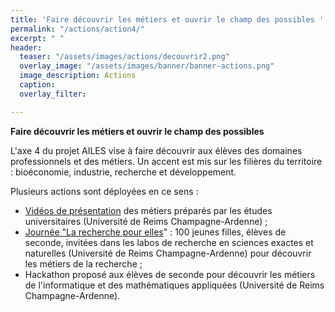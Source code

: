 ```yaml
---
title: 'Faire découvrir les métiers et ouvrir le champ des possibles '
permalink: "/actions/action4/"
excerpt: " "
header:
  teaser: "/assets/images/actions/decouvrir2.png"
  overlay_image: "/assets/images/banner/banner-actions.png"
  image_description: Actions
  caption: 
  overlay_filter: 

---
```

**Faire découvrir les métiers et ouvrir le champ des possibles**

L'axe 4 du projet AILES vise à faire découvrir aux élèves des domaines professionnels et des métiers. Un accent est mis sur les filières du territoire : bioéconomie, industrie, recherche et développement.

Plusieurs actions sont déployées en ce sens :

* [Vidéos de présentation](https://www.univ-reims.fr/orientation-et-insertion/transition-lycee-universite/avant-votre-rentree-a-l-urca/decouvrir-les-formations-de-l-urca/decouvrir-les-formations-de-l-urca,26177,43032.html) des métiers préparés par les études universitaires (Université de Reims Champagne-Ardenne) ;
* [Journée "La recherche pour elles](https://projetailes.com/posts/2023/une-journee-pour-decouvrir-les-metiers-de-la-recherche-a-l-universite/)" : 100 jeunes filles, élèves de seconde, invitées dans les labos de recherche en sciences exactes et naturelles (Université de Reims Champagne-Ardenne) pour découvrir les métiers de la recherche ;
* Hackathon proposé aux élèves de seconde pour découvrir les métiers de l'informatique et des mathématiques appliquées (Université de Reims Champagne-Ardenne).